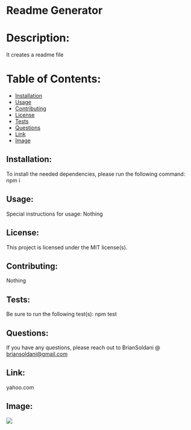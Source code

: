 # Readme Generator
    
# Description: 

It creates a readme file
    
# Table of Contents: 

* [Installation](#installation)
* [Usage](#usage)
* [Contributing](#contributing)
* [License](#license)
* [Tests](#tests)
* [Questions](#questions)
* [Link](#link)
* [Image](#image)

    
## Installation: 

To install the needed dependencies, please run the following command: npm i
    
## Usage: 
    
Special instructions for usage: Nothing
    
## License: 
    
This project is licensed under the MIT license(s).
    
## Contributing: 

Nothing
    
## Tests: 

Be sure to run the following test(s): npm test
    
## Questions: 
    
If you have any questions, please reach out to BrianSoldani @ briansoldani@gmail.com

## Link: 

yahoo.com

## Image:

![](/Users/briansoldani/code/09-homework-assignment-09/Develop/assets/images/portfolio.jpg)
